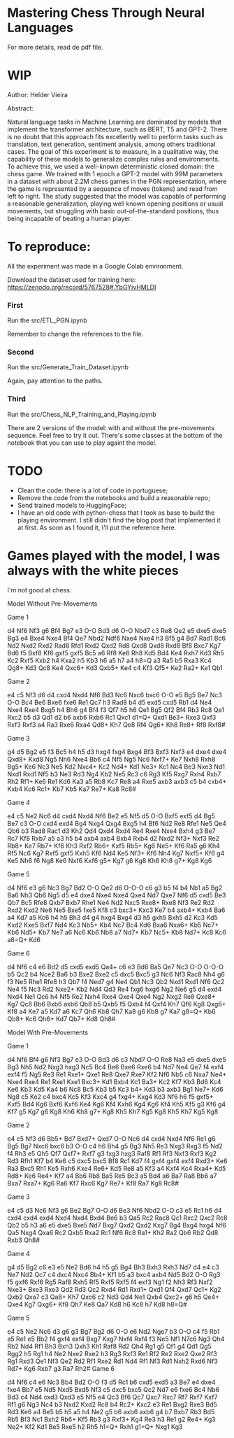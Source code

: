 # Mastering Chess Through Neural Languages

For more details, read de pdf file.

# WIP

Author: Helder Vieira

Abstract:

Natural language tasks in Machine Learning are dominated by models that implement the transformer architecture, such as BERT, T5 and GPT-2. There is no doubt that this approach fits excellently well to perform tasks such as translation, text generation, sentiment analysis, among others traditional cases. The goal of this experiment is to measure, in a qualitative way, the capability of these models to generalize complex rules and environments. To achieve this, we used a well-known deterministic closed domain: the chess game. We trained with 1 epoch a GPT-2 model with 99M parameters in a dataset with about 2.2M chess games in the PGN representation, where the game is represented by a sequence of moves (tokens) and read from left to right. The study suggested that the model was capable of performing a reasonable generalization, playing well known opening positions or usual movements, but struggling with basic out-of-the-standard positions, thus being incapable of beating a human player.


# To reproduce:

All the experiment was made in a Google Colab environment.

Download the dataset used for training here: https://zenodo.org/record/5767528#.YbGYjvHMLDI

### First

Run the src/ETL_PGN.ipynb

Remember to change the references to the file.

### Second

Run the src/Generate_Train_Dataset.ipynb

Again, pay attention to the paths.

### Third

Run the src/Chess_NLP_Training_and_Playing.ipynb

There are 2 versions of the model: with and without the pre-movements sequence. Feel free to try it out. There's some classes at the bottom of the notebook that you can use to play againt the model.

# TODO

- Clean the code: there is a lot of code in portuguese;
- Remove the code from the notebooks and build a reasonable repo;
- Send trained models to HuggingFace;
- I have an old code with python-chess that I took as base to build the playing environment. I still didn't find the blog post that implemented it at first. As soon as I found it, I'll put the reference here.


# Games played with the model, I was always with the white pieces

I'm not good at chess.

Model Without Pre-Movements

Game 1

d4 Nf6 Nf3 g6 Bf4 Bg7 e3 O-O Bd3 d6 O-O Nbd7 c3 Re8 Qe2 e5 dxe5 dxe5 Bg3 e4 Bxe4 Nxe4 Bf4 Qe7 Nbd2 Ndf6 Nxe4 Nxe4 h3 Bf5 g4 Bd7 Rad1 Bc6 Nd2 Nxd2 Rxd2 Rad8 Rfd1 Rxd2 Qxd2 Rd8 Qxd8 Qxd8 Rxd8 Bf8 Bxc7 Kg7 Bd6 f5 Bxf8 Kf6 gxf5 gxf5 Bc5 a6 Rf8 Ke6 Rh8 Kd5 Bd4 Ke4 Rxh7 Kd3 Rh5 Kc2 Rxf5 Kxb2 h4 Kxa2 h5 Kb3 h6 a5 h7 a4 h8=Q a3 Ra5 b5 Rxa3 Kc4 Qg8+ Kd3 Qc8 Ke4 Qxc6+ Kd3 Qxb5+ Ke4 c4 Kf3 Qf5+ Ke2 Ra2+ Ke1 Qb1

Game 2

e4 c5 Nf3 d6 d4 cxd4 Nxd4 Nf6 Bd3 Nc6 Nxc6 bxc6 O-O e5 Bg5 Be7 Nc3 O-O Bc4 Be6 Bxe6 fxe6 Re1 Qc7 h3 Rad8 b4 d5 exd5 cxd5 Rb1 d4 Ne4 Nxe4 Rxe4 Bxg5 h4 Bh6 g4 Bf4 f3 Qf7 h5 h6 Qe1 Bg5 Qf2 Bf4 Rb3 Rc8 Qe1 Rxc2 b5 d3 Qd1 d2 b6 axb6 Rxb6 Rc1 Qxc1 d1=Q+ Qxd1 Be3+ Rxe3 Qxf3 Rxf3 Rxf3 a4 Ra3 Rxe6 Rxa4 Qd8+ Kh7 Qe8 Rf4 Qg6+ Kh8 Re8+ Rf8 Rxf8#

Game 3

g4 d5 Bg2 e5 f3 Bc5 h4 h5 d3 hxg4 fxg4 Bxg4 Bf3 Bxf3 Nxf3 e4 dxe4 dxe4 Qxd8+ Kxd8 Ng5 Nh6 Nxe4 Bb6 c4 Nf5 Ng5 Nc6 Nxf7+ Ke7 Nxh8 Rxh8 Bg5+ Ke6 Nc3 Ne5 Kd2 Nxc4+ Kc2 Nd4+ Kd1 Ne3+ Kc1 Nc4 Be3 Nxe3 Nd1 Nxd1 Rxd1 Nf5 b3 Ne3 Rd3 Ng4 Kb2 Ne5 Rc3 c6 Rg3 Kf5 Rxg7 Rxh4 Rxb7 Rh2 Rf1+ Ke6 Re1 Kd6 Ka3 a5 Rb8 Kc7 Re8 a4 Rxe5 axb3 axb3 c5 b4 cxb4+ Kxb4 Kc6 Rc1+ Kb7 Kb5 Ka7 Re7+ Ka8 Rc8#

Game 4

e4 c5 Ne2 Nc6 d4 cxd4 Nxd4 Nf6 Be2 e5 Nf5 d5 O-O Bxf5 exf5 d4 Bg5 Be7 c3 O-O cxd4 exd4 Bg4 Nxg4 Qxg4 Bxg5 h4 Bf6 Nd2 Re8 Rfe1 Ne5 Qe4 Qb6 b3 Rad8 Rac1 d3 Kh2 Qd4 Qxd4 Rxd4 Re4 Rxe4 Nxe4 Bxh4 g3 Be7 Rc7 Kf8 Rxb7 a5 a3 h5 b4 axb4 axb4 Bxb4 Rxb4 d2 Nxd2 Nf3+ Nxf3 Re2 Rb8+ Ke7 Rb7+ Kf6 Kh3 Rxf2 Rb6+ Kxf5 Rb5+ Kg6 Ne5+ Kf6 Ra5 g6 Kh4 Rf5 Nc6 Kg7 Rxf5 gxf5 Kxh5 Kf6 Nd4 Ke5 Nf3+ Kf6 Nh4 Kg7 Nxf5+ Kf6 g4 Ke5 Nh6 f6 Ng8 Ke6 Nxf6 Kxf6 g5+ Kg7 g6 Kg8 Kh6 Kh8 g7+ Kg8 Kg6

Game 5

d4 Nf6 e3 g6 Nc3 Bg7 Bd2 O-O Qe2 d6 O-O-O c6 g3 b5 f4 b4 Nb1 a5 Bg2 Ba6 Nh3 Qb6 Ng5 d5 e4 dxe4 Nxe4 Nxe4 Qxe4 Nd7 Qxe7 Nf6 d5 cxd5 Be3 Qb7 Bc5 Rfe8 Qxb7 Bxb7 Rhe1 Ne4 Nd2 Nxc5 Rxe8+ Rxe8 Nf3 Re2 Rd2 Rxd2 Kxd2 Ne6 Ne5 Bxe5 fxe5 Kf8 c3 bxc3+ Kxc3 Ke7 b4 axb4+ Kxb4 Ba6 a4 Kd7 a5 Kc6 h4 h5 Bh3 d4 g4 hxg4 Bxg4 d3 h5 gxh5 Bxh5 d2 Kc3 Kd5 Kxd2 Kxe5 Bxf7 Nd4 Kc3 Nb5+ Kb4 Nc7 Bc4 Kd6 Bxa6 Nxa6+ Kb5 Nc7+ Kb6 Nd5+ Kb7 Ne7 a6 Nc6 Kb6 Nb8 a7 Nd7+ Kb7 Nc5+ Kb8 Nd7+ Kc8 Kc6 a8=Q+ Kd6

Game 6

d4 Nf6 c4 e6 Bd2 d5 cxd5 exd5 Qa4+ c6 e3 Bd6 Ba5 Qe7 Nc3 O-O O-O-O b5 Qc2 b4 Nce2 Ba6 b3 Bxe2 Bxe2 c5 dxc5 Bxc5 g3 Nc6 Nf3 Rac8 Nh4 g6 f3 Ne5 Rhe1 Rfe8 h3 Qb7 f4 Ned7 g4 Ne4 Qb1 Nc3 Qb2 Nxd1 Rxd1 Nf6 Qc2 Ne4 f5 Nc3 Rd2 Nxe2+ Kb2 Nd4 Qd3 Re4 fxg6 hxg6 Ng2 Ne6 g5 d4 exd4 Nxd4 Ne1 Qc6 h4 Nf5 Re2 Nxh4 Rxe4 Qxe4 Qxe4 Ng2 Nxg2 Re8 Qxe8+ Kg7 Qc8 Bb6 Bxb6 axb6 Qb8 b5 Qxb5 f5 Qxb4 f4 Qxf4 Kh7 Qf6 Kg8 Qxg6+ Kf8 a4 Ke7 a5 Kd7 a6 Kc7 Qh6 Kb8 Qh7 Ka8 g6 Kb8 g7 Ka7 g8=Q+ Kb6 Qb8+ Kc6 Qh6+ Kd7 Qb7+ Kd8 Qh8#



Model With Pre-Movements

Game 1

d4 Nf6 Bf4 g6 Nf3 Bg7 e3 O-O Bd3 d6 c3 Nbd7 O-O Re8 Na3 e5 dxe5 dxe5 Bg3 Nh5 Nd2 Nxg3 hxg3 Nc5 Bc4 Be6 Bxe6 Rxe6 b4 Nd7 Ne4 Qe7 f4 exf4 exf4 f5 Ng5 Re3 Re1 Rxe1+ Qxe1 Re8 Qxe7 Rxe7 Kf2 Nf6 Nb5 c6 Nxa7 Ne4+ Nxe4 Rxe4 Re1 Rxe1 Kxe1 Bxc3+ Kd1 Bxb4 Kc1 Ba3+ Kc2 Kf7 Kb3 Bd6 Kc4 Ke6 Kb3 Kd5 Ka4 b6 Nc8 Bc5 Kb3 b5 Kc3 b4+ Kd3 b3 axb3 Bg1 Ne7+ Kd6 Ng8 c5 Ke2 c4 bxc4 Kc5 Kf3 Kxc4 g4 fxg4+ Kxg4 Kd3 Nf6 h6 f5 gxf5+ Kxf5 Bd4 Kg6 Bxf6 Kxf6 Ke4 Kg6 Kf4 Kxh6 Kg4 Kg6 Kf4 Kh5 Kf5 g3 Kf6 g4 Kf7 g5 Kg7 g6 Kg8 Kh6 Kh8 g7+ Kg8 Kh5 Kh7 Kg5 Kg8 Kh5 Kh7 Kg5 Kg8

Game 2

e4 c5 Nf3 d6 Bb5+ Bd7 Bxd7+ Qxd7 O-O Nc6 d4 cxd4 Nxd4 Nf6 Re1 g6 Bg5 Bg7 Nxc6 bxc6 b3 O-O c4 h6 Bh4 g5 Bg3 Nh5 Re3 Nxg3 Rxg3 f5 Nd2 f4 Rh3 e5 Qh5 Qf7 Qxf7+ Rxf7 g3 fxg3 hxg3 Raf8 Rf1 Rf3 Nxf3 Rxf3 Kg2 Rd3 Rfh1 Kf7 b4 Ke6 c5 dxc5 bxc5 Bf8 Rc1 Kd7 f4 gxf4 gxf4 exf4 Rxd3+ Ke6 Ra3 Bxc5 Rh1 Ke5 Rxh6 Kxe4 Re6+ Kd5 Re8 a5 Kf3 a4 Kxf4 Kc4 Rxa4+ Kd5 Rd8+ Ke6 Re4+ Kf7 a4 Bb6 Rb8 Ba5 Re5 Bc3 a5 Bd4 a6 Ba7 Ra8 Bb6 a7 Bxa7 Rxa7+ Kg6 Ra6 Kf7 Rxc6 Kg7 Re7+ Kf8 Ra7 Kg8 Rc8#

Game 3

e4 c5 d3 Nc6 Nf3 g6 Be2 Bg7 O-O d6 Be3 Nf6 Nbd2 O-O c3 e5 Rc1 h6 d4 cxd4 cxd4 exd4 Nxd4 Nxd4 Bxd4 Be6 b3 Qa5 Rc2 Rac8 Qc1 Rxc2 Qxc2 Rc8 Qb2 b5 h3 a6 e5 dxe5 Bxe5 Nd7 Bxg7 Qxd2 Qxd2 Kxg7 Bg4 Bxg4 hxg4 Nf6 Qa5 Nxg4 Qxa6 Rc2 Qxb5 Rxa2 Rc1 Nf6 Rc8 Ra1+ Kh2 Ra2 Qb6 Rb2 Qd8 Rxb3 Qh8#

Game 4

g4 d5 Bg2 c6 e3 e5 Ne2 Bd6 h4 h5 g5 Bg4 Bh3 Bxh3 Rxh3 Nd7 d4 e4 c3 Ne7 Nd2 Qc7 c4 dxc4 Nxc4 Bb4+ Kf1 b5 a3 bxc4 axb4 Nd5 Bd2 O-O Rg3 f5 gxf6 Rxf6 Rg5 Raf8 Rxh5 Rf5 Rxf5 Rxf5 f4 exf3 Ng1 f2 Nh3 Rf3 Nxf2 Nxe3+ Bxe3 Rxe3 Qd2 Rd3 Qc2 Rxd4 Rd1 Rxd1+ Qxd1 Qf4 Qxd7 Qc1+ Kg2 Qxb2 Qxa7 c3 Qa8+ Kh7 Qxc6 c2 Nd3 Qd4 Ne1 Qxb4 Qxc2+ g6 h5 Qe4+ Qxe4 Kg7 Qxg6+ Kf8 Qh7 Ke8 Qa7 Kd8 h6 Kc8 h7 Kd8 h8=Q#

Game 5

e4 c5 Ne2 Nc6 d3 g6 g3 Bg7 Bg2 d6 O-O e6 Nd2 Nge7 b3 O-O c4 f5 Rb1 a5 Re1 e5 Bb2 f4 gxf4 exf4 Bxg7 Kxg7 Nxf4 Rxf4 f3 Ne5 Nf1 N7c6 Ng3 Qh4 Rb2 Nd4 Rf1 Bh3 Bxh3 Qxh3 Kh1 Raf8 Rd2 Qh4 Rg1 g5 Qf1 g4 Qd1 Qg5 Rgg2 h5 Rg1 h4 Ne2 Nxe2 Rxe2 h3 Rg3 Rxf3 Re1 Rf2 Re2 Rxe2 Qxe2 Rf3 Rg1 Rxd3 Qe1 Nf3 Qe2 Rd2 Rf1 Rxe2 Rd1 Nd4 Rf1 Nf3 Rd1 Nxh2 Rxd6 Nf3 Rd7+ Kg6 Rxb7 g3 Ra7 Rh2#
Game 6

d4 Nf6 c4 e6 Nc3 Bb4 Bd2 O-O f3 d5 Rc1 b6 cxd5 exd5 a3 Be7 e4 dxe4 fxe4 Bb7 e5 Nd5 Nxd5 Bxd5 Nf3 c5 dxc5 bxc5 Qc2 Nd7 e6 fxe6 Bc4 Nb6 Bd3 c4 Nd4 cxd3 Qxd3 e5 Nf5 e4 Qc3 Bf6 Qc7 Qxc7 Rxc7 Rf7 Rxf7 Kxf7 Rf1 g6 Ng3 Nc4 b3 Nxd2 Kxd2 Rc8 b4 Rc2+ Kxc2 e3 Re1 Bxg2 Rxe3 Bd5 Rd3 Ke6 a4 Be5 b5 h5 a5 h4 Ne2 g5 b6 axb6 axb6 g4 b7 Bxb7 Rb3 Bd5 Rb5 Bf3 Nc1 Bxh2 Rb6+ Kf5 Rb3 g3 Rxf3+ Kg4 Re3 h3 Re1 g2 Re4+ Kg3 Ne2+ Kf2 Kd1 Be5 Rxe5 h2 Rh5 h1=Q+ Rxh1 g1=Q+ Nxg1 Kg3



